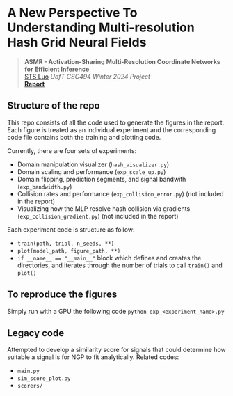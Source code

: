 # A New Perspective To Understanding Multi-resolution Hash Grid Neural Fields

> __ASMR - Activation-Sharing Multi-Resolution Coordinate Networks for Efficient Inference__  
> [STS Luo](https://www.cs.toronto.edu/~stevenlts)
> _UofT CSC494 Winter 2024 Project_  
> __[Report](https://drive.google.com/file/d/1DtmzJPLqtytvwh5QF2XE_vQfQpVxN-Qe/view?usp=sharing)__

## Structure of the repo
This repo consists of all the code used to generate the figures in the report. Each figure is treated as an individual experiment and the corresponding code file contains both the training and plotting code.

Currently, there are four sets of experiments:
- Domain manipulation visualizer (`hash_visualizer.py`)
- Domain scaling and performance (`exp_scale_up.py`)
- Domain flipping, prediction segments, and signal bandwith (`exp_bandwidth.py`)
- Collision rates and performance (`exp_collision_error.py`) (not included in the report)
- Visualizing how the MLP resolve hash collision via gradients (`exp_collision_gradient.py`) (not included in the report)

Each experiment code is structure as follow:
- `train(path, trial, n_seeds, **)` 
- `plot(model_path, figure_path, **)`
- `if __name__ == "__main__"` block which defines and creates the directories, and iterates through the number of trials to call `train()` and `plot()`


## To reproduce the figures
Simply run with a GPU the following code
```python exp_<experiment_name>.py```


## Legacy code
Attempted to develop a similarity score for signals that could determine how suitable a signal is for NGP to fit analytically. Related codes:
- `main.py`
- `sim_score_plot.py`
- `scorers/`